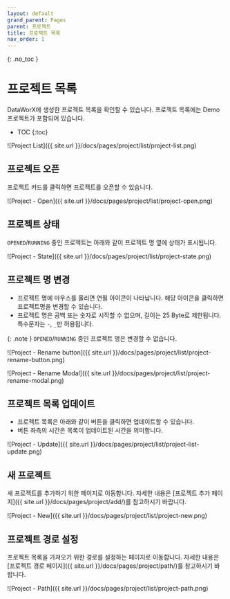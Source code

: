```yaml
---
layout: default
grand_parent: Pages
parent: 프로젝트
title: 프로젝트 목록
nav_order: 1
---
```


{: .no_toc }
# 프로젝트 목록
DataWorX에 생성한 프로젝트 목록을 확인할 수 있습니다. 프로젝트 목록에는 Demo 프로젝트가 포함되어 있습니다.

- TOC
{:toc}

![Project List]({{ site.url }}/docs/pages/project/list/project-list.png)


## 프로젝트 오픈
프로젝트 카드를 클릭하면 프로젝트를 오픈할 수 있습니다.

![Project - Open]({{ site.url }}/docs/pages/project/list/project-open.png)


## 프로젝트 상태
`OPENED`/`RUNNING` 중인 프로젝트는 아래와 같이 프로젝트 명 옆에 상태가 표시됩니다.

![Project - State]({{ site.url }}/docs/pages/project/list/project-state.png)


## 프로젝트 명 변경
- 프로젝트 명에 마우스를 올리면 연필 아이콘이 나타납니다. 해당 아이콘을 클릭하면 프로젝트명을 변경할 수 있습니다.
- 프로젝트 명은 공백 또는 숫자로 시작할 수 없으며, 길이는 25 Byte로 제한됩니다. 특수문자는 `-`, `_`만 허용됩니다.

{: .note }
`OPENED`/`RUNNING` 중인 프로젝트 명은 변경할 수 없습니다.

![Project - Rename button]({{ site.url }}/docs/pages/project/list/project-rename-button.png)

![Project - Rename Modal]({{ site.url }}/docs/pages/project/list/project-rename-modal.png)


## 프로젝트 목록 업데이트
- 프로젝트 목록은 아래와 같이 버튼을 클릭하면 업데이트할 수 있습니다.
- 버튼 좌측의 시간은 목록이 업데이트된 시간을 의미합니다.

![Project - Update]({{ site.url }}/docs/pages/project/list/project-list-update.png)


## 새 프로젝트
새 프로젝트를 추가하기 위한 페이지로 이동합니다. 자세한 내용은 [프로젝트 추가 페이지]({{ site.url }}/docs/pages/project/add/)를 참고하시기 바랍니다.

![Project - New]({{ site.url }}/docs/pages/project/list/project-new.png)


## 프로젝트 경로 설정
프로젝트 목록을 가져오기 위한 경로를 설정하는 페이지로 이동합니다. 자세한 내용은 [프로젝트 경로 페이지]({{ site.url }}/docs/pages/project/path/)를 참고하시기 바랍니다.

![Project - Path]({{ site.url }}/docs/pages/project/list/project-path.png)

